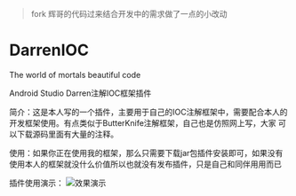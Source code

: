 >fork 辉哥的代码过来结合开发中的需求做了一点的小改动

# DarrenIOC
The world of mortals beautiful code

Android Studio Darren注解IOC框架插件

简介：这是本人写的一个插件，主要用于自己的IOC注解框架中，需要配合本人的开发框架使用。有点类似于ButterKnife注解框架，自己也是仿照网上写，大家
     可以下载源码里面有大量的注释。
     
使用：如果你正在使用我的框架，那么只需要下载jar包插件安装即可，如果没有使用本人的框架就没什么价值所以也就没有发布插件，只是自己和同伴用用而已

插件使用演示：
![效果演示](https://github.com/Shenmowen/DarrenIOC/blob/4409818164dc7f8d6c922c0f7188dd2f5817622d/resources/META-INF/插件使用演示.gif)

